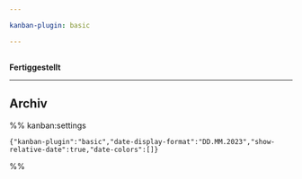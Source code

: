 ```yaml
---

kanban-plugin: basic

---
```


## 

**Fertiggestellt**


***

## Archiv



%% kanban:settings
```
{"kanban-plugin":"basic","date-display-format":"DD.MM.2023","show-relative-date":true,"date-colors":[]}
```
%%